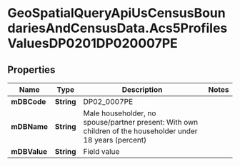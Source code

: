 # GeoSpatialQueryApiUsCensusBoundariesAndCensusData.Acs5ProfilesValuesDP0201DP020007PE

## Properties

Name | Type | Description | Notes
------------ | ------------- | ------------- | -------------
**mDBCode** | **String** | DP02_0007PE | 
**mDBName** | **String** | Male householder, no spouse/partner present: With own children of the householder under 18 years (percent) | 
**mDBValue** | **String** | Field value | 


